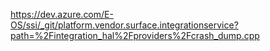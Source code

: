 https://dev.azure.com/E-OS/ssi/_git/platform.vendor.surface.integrationservice?path=%2Fintegration_hal%2Fproviders%2Fcrash_dump.cpp
